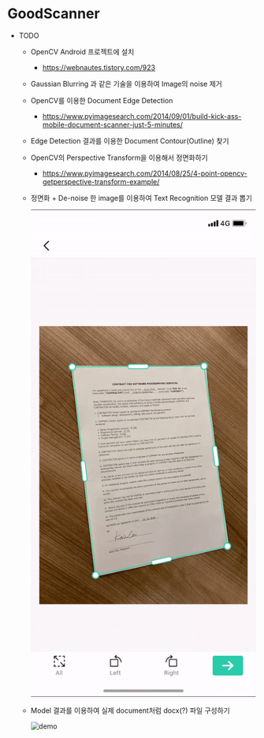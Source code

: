 # GoodScanner

- TODO

  - OpenCV Android 프로젝트에 설치

    - https://webnautes.tistory.com/923

  - Gaussian Blurring 과 같은 기술을 이용하여 Image의 noise 제거

  - OpenCV를 이용한 Document Edge Detection

    - https://www.pyimagesearch.com/2014/09/01/build-kick-ass-mobile-document-scanner-just-5-minutes/

  - Edge Detection 결과를 이용한 Document Contour(Outline) 찾기

  - OpenCV의 Perspective Transform을 이용해서 정면화하기

    - https://www.pyimagesearch.com/2014/08/25/4-point-opencv-getperspective-transform-example/

  - 정면화 + De-noise 한 image를 이용하여 Text Recognition 모델 결과 뽑기

    ![scan](scan.gif)

  - Model 결과를 이용하여 실제 document처럼 docx(?) 파일 구성하기

    ![demo](demo.gif)

